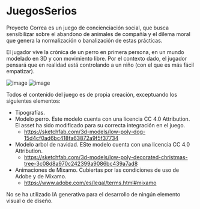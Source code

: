 # JuegosSerios

Proyecto Correa es un juego de concienciación social, que busca sensibilizar sobre el abandono de animales de compañía y el dilema moral que genera la normalización o banalización de estas prácticas.

El jugador vive la crónica de un perro en primera persona, en un mundo modelado en 3D y con movimiento libre. Por el contexto dado, el jugador pensará que en realidad está controlando a un niño (con el que es más fácil empatizar).

![image](https://github.com/user-attachments/assets/0e03ad3b-1229-4acf-9c22-35d4be81268b)
![image](https://github.com/user-attachments/assets/128ba107-13e7-4198-b396-737c313e1c65)


Todos el contenido del juego es de propia creación, exceptuando los siguientes elementos:

- Tipografías.
- Modelo perro. Este modelo cuenta con una licencia CC 4.0 Attribution. El asset ha sido modificado para su correcta integración en el juego.
  - https://sketchfab.com/3d-models/low-poly-dog-15d4cf0ad6bc418fa63872a9f5f37734
- Modelo arbol de navidad. ESte modelo cuenta con una licencia CC 4.0 Attribution.
  - https://sketchfab.com/3d-models/low-poly-decorated-christmas-tree-3c08d8a970c242399a9086bc439a7ad8
- Animaciones de Mixamo. Cubiertas por las condiciones de uso de Adobe y de Mixamo.
  - https://www.adobe.com/es/legal/terms.html#mixamo


No se ha utilizado IA generativa para el desarrollo de ningún elemento visual o de diseño.